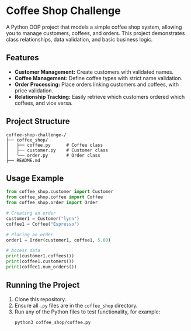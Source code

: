 # Coffee Shop Challenge

A Python OOP project that models a simple coffee shop system, allowing you to manage customers, coffees, and orders. This project demonstrates class relationships, data validation, and basic business logic.

## Features

- **Customer Management:** Create customers with validated names.
- **Coffee Management:** Define coffee types with strict name validation.
- **Order Processing:** Place orders linking customers and coffees, with price validation.
- **Relationship Tracking:** Easily retrieve which customers ordered which coffees, and vice versa.

## Project Structure

```
coffee-shop-challenge-/
├── coffee_shop/
│   ├── coffee.py      # Coffee class
│   ├── customer.py    # Customer class
│   └── order.py       # Order class
├── README.md
```

## Usage Example

```python
from coffee_shop.customer import Customer
from coffee_shop.coffee import Coffee
from coffee_shop.order import Order

# Creating an order
customer1 = Customer("lynn")
coffee1 = Coffee("Espresso")

# Placing an order
order1 = Order(customer1, coffee1, 5.00)

# Access data
print(customer1.coffees())  
print(coffee1.customers())  
print(coffee1.num_orders()) 
```

## Running the Project

1. Clone this repository.
2. Ensure all `.py` files are in the `coffee_shop` directory.
3. Run any of the Python files to test functionality, for example:
   ```bash
   python3 coffee_shop/coffee.py
   ```